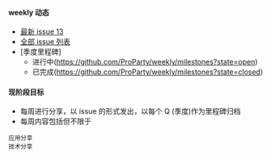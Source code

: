 #### weekly 动态
* [最新 issue 13](https://github.com/ProParty/weekly/issues/13)
* [全部 issue 列表](https://github.com/ProParty/weekly/issues?page=1&state=closed)
* [季度里程碑]
  * 进行中(https://github.com/ProParty/weekly/milestones?state=open)  
  * 已完成(https://github.com/ProParty/weekly/milestones?state=closed)

#### 现阶段目标
* 每周进行分享，以 issue 的形式发出，以每个 Q (季度)作为里程碑归档
* 每周内容包括但不限于

```
应用分享  
技术分享  
```
